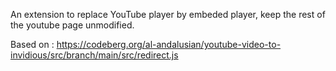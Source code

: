An extension to replace YouTube player by embeded player, keep the rest of the youtube page unmodified.

Based on :
https://codeberg.org/al-andalusian/youtube-video-to-invidious/src/branch/main/src/redirect.js
